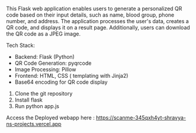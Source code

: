 This Flask web application enables users to generate a personalized QR code based on their input details, such as name, blood group, phone number, and address. The application processes the user's data, creates a QR code, and displays it on a result page. Additionally, users can download the QR code as a JPEG image.

Tech Stack:

- Backend: Flask (Python)
- QR Code Generation: pyqrcode
- Image Processing: Pillow
- Frontend: HTML, CSS ( templating with Jinja2)
- Base64 encoding for QR code display

1. Clone the git repository
2. Install flask
3. Run python app.js
   
Access the Deployed webapp here : https://scanme-345qxh4yt-shravya-ns-projects.vercel.app
